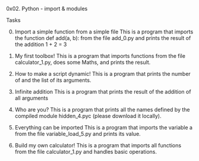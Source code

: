 0x02. Python - import & modules

Tasks

0. Import a simple function from a simple file
This is a program that imports the function def add(a, b): from the file add_0.py and prints the result of the addition 1 + 2 = 3

1. My first toolbox!
This is a program that imports functions from the file calculator_1.py, does some Maths, and prints the result.

2. How to make a script dynamic!
This is a program that prints the number of and the list of its arguments.

3. Infinite addition
This is a program that prints the result of the addition of all arguments

4. Who are you?
This is a program that prints all the names defined by the compiled module hidden_4.pyc (please download it locally).

5. Everything can be imported
This is a program that imports the variable a from the file variable_load_5.py and prints its value.

6. Build my own calculator!
This is a program that imports all functions from the file calculator_1.py and handles basic operations.
